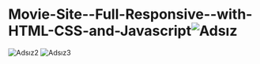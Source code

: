 # Movie-Site--Full-Responsive--with-HTML-CSS-and-Javascript![Adsız](https://user-images.githubusercontent.com/93832227/212327686-dfd0ac63-ff6f-42ef-b9db-6387ef8dae2d.png)
![Adsız2](https://user-images.githubusercontent.com/93832227/212327770-1a47592e-f7e8-4334-8edf-e9e5c01d9944.png)
![Adsız3](https://user-images.githubusercontent.com/93832227/212327784-d7d4c6ec-4093-4ffb-a496-a5beac7e8819.png)
